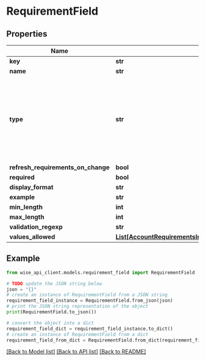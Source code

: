 # RequirementField


## Properties

Name | Type | Description | Notes
------------ | ------------- | ------------- | -------------
**key** | **str** |  | [optional] 
**name** | **str** |  | [optional] 
**type** | **str** | The type of the field. Common values include text and select. This list may be extended by the API provider. | [optional] 
**refresh_requirements_on_change** | **bool** |  | [optional] 
**required** | **bool** |  | [optional] 
**display_format** | **str** |  | [optional] 
**example** | **str** |  | [optional] 
**min_length** | **int** |  | [optional] 
**max_length** | **int** |  | [optional] 
**validation_regexp** | **str** |  | [optional] 
**values_allowed** | [**List[AccountRequirementsInnerFieldsInnerGroupInnerValuesAllowedInner]**](AccountRequirementsInnerFieldsInnerGroupInnerValuesAllowedInner.md) |  | [optional] 

## Example

```python
from wise_api_client.models.requirement_field import RequirementField

# TODO update the JSON string below
json = "{}"
# create an instance of RequirementField from a JSON string
requirement_field_instance = RequirementField.from_json(json)
# print the JSON string representation of the object
print(RequirementField.to_json())

# convert the object into a dict
requirement_field_dict = requirement_field_instance.to_dict()
# create an instance of RequirementField from a dict
requirement_field_from_dict = RequirementField.from_dict(requirement_field_dict)
```
[[Back to Model list]](../README.md#documentation-for-models) [[Back to API list]](../README.md#documentation-for-api-endpoints) [[Back to README]](../README.md)


